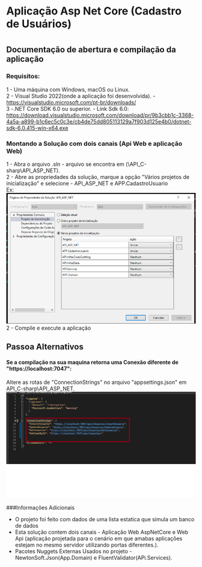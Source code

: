 # Aplicação Asp Net Core (Cadastro de Usuários) <h1>
## Documentação de abertura e compilação da aplicação

### Requisitos:

1 - Uma máquina com Windows, macOS ou Linux.
<br>
2 - Visual Studio 2022(onde a aplicação foi desenvolvida). - https://visualstudio.microsoft.com/pt-br/downloads/
<br>
3 -.NET Core SDK 6.0 ou superior. - Link Sdk 6.0: https://download.visualstudio.microsoft.com/download/pr/9b3cbb1c-3368-4a5a-a899-b1c6ec5c0c3e/cb4de75dd805113129a7f903d125e4b0/dotnet-sdk-6.0.415-win-x64.exe

### Montando a Solução com dois canais (Api Web e aplicação Web)
1 - Abra o arquivo .sln - arquivo se encontra em (\API_C-sharp\API_ASP_NET).
<br>
2 - Abre as propriedades da solução, marque a opção "Vários projetos de inicialização" e selecione - API_ASP_NET e APP.CadastroUsuario 
<br>
Ex:
<br>
![Img_prop](https://github.com/fbatalha7/API_C-sharp/blob/main/Img_Propriedades_proj_Bemol.png)
<br>
2 - Compile e execute a aplicação

## Passoa Alternativos

#### Se a compilação na sua maquina retorna uma Conexão diferente de "https://localhost:7047":
Altere as rotas de "ConnectionStrings" no arquivo "appsettings.json" em API_C-sharp\API_ASP_NET.
<br>
![Img_prop](https://github.com/fbatalha7/API_C-sharp/blob/main/Img_App_Json.png)
<br>

###Informações Adicionais
- O projeto foi feito com dados de uma lista estatica que simula um banco de dados
- Esta solução contem dois canais - Aplicação Web AspNetCore e Web Api (aplicação projetada para o cenário em que amabas aplicações estejam no mesmo servidor utilizando portas diferentes.).
- Pacotes Nuggets Externas Usados no projeto - NewtonSoft.Json(App.Domain) e FluentValidator(APi.Services).
